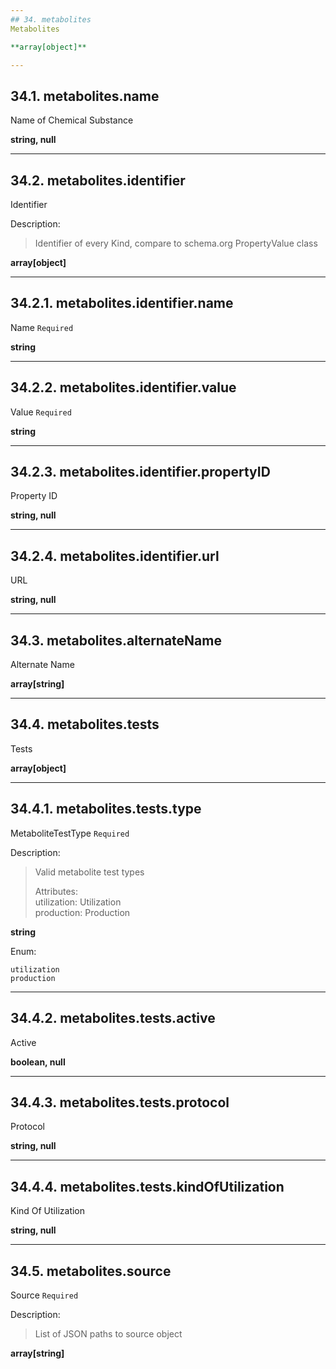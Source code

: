 ```yaml
---
## 34. metabolites
Metabolites  

**array[object]**

---
```

## 34.1. metabolites.name
Name of Chemical Substance  

**string, null**

---
## 34.2. metabolites.identifier
Identifier  

Description:
> Identifier of every Kind, compare to schema.org PropertyValue class  

**array[object]**

---
## 34.2.1. metabolites.identifier.name
Name  `Required`

**string**

---
## 34.2.2. metabolites.identifier.value
Value  `Required`

**string**

---
## 34.2.3. metabolites.identifier.propertyID
Property ID  

**string, null**

---
## 34.2.4. metabolites.identifier.url
URL  

**string, null**

---
## 34.3. metabolites.alternateName
Alternate Name  

**array[string]**

---
## 34.4. metabolites.tests
Tests  

**array[object]**

---
## 34.4.1. metabolites.tests.type
MetaboliteTestType  `Required`

Description:
> Valid metabolite test types  
>  
> Attributes:  
>     utilization: Utilization  
>     production: Production  

**string**

Enum:

	utilization
	production

---
## 34.4.2. metabolites.tests.active
Active  

**boolean, null**

---
## 34.4.3. metabolites.tests.protocol
Protocol  

**string, null**

---
## 34.4.4. metabolites.tests.kindOfUtilization
Kind Of Utilization  

**string, null**

---
## 34.5. metabolites.source
Source  `Required`

Description:
> List of JSON paths to source object  

**array[string]**
